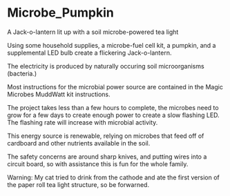 # Microbe_Pumpkin
A Jack-o-lantern lit up with a soil microbe-powered tea light

Using some household supplies, a microbe-fuel cell kit, a pumpkin, and a supplemental LED bulb create a flickering Jack-o-lantern.

The electricity is produced by naturally occuring soil microorganisms (bacteria.) 

Most instructions for the microbial power source are contained in the Magic Microbes MuddWatt kit instructions. 

The project takes less than a few hours to complete, the microbes need to grow for a few days to create enough power to create a slow flashing LED. The flashing rate will increase with microbial activity. 

This energy source is renewable, relying on microbes that feed off of cardboard and other nutrients available in the soil. 

The safety concerns are around sharp knives, and putting wires into a circuit board, so with assistance this is fun for the whole family.

Warning: My cat tried to drink from the cathode and ate the first version of the paper roll tea light structure, so be forwarned. 

